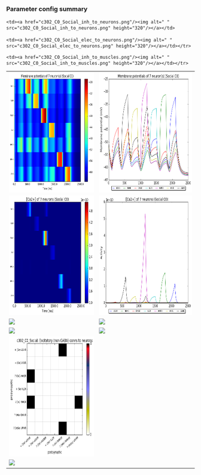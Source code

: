 ### Parameter config summary 
<table>

<tr>
  <td><a href="neurons_C0_Social.png"/><img alt=" " src="neurons_C0_Social.png" height="320"/></a></td>
  <td><a href="traces_neuron_Social_C0.png"/><img alt=" " src="traces_neuron_Social_C0.png" height="320"/></a></td>
</tr>

<tr>
  <td><a href="neuron_activity_C0_Social.png"/><img alt=" " src="neuron_activity_C0_Social.png" height="320"/></a></td>
  <td><a href="traces_neuron_activity_Social_C0.png"/><img alt=" " src="traces_neuron_activity_Social_C0.png" height="320"/></a></td>
</tr>

<tr>
  <td><a href="muscles_C0_Social.png"/><img alt=" " src="muscles_C0_Social.png" height="320"/></a></td>
  <td><a href="traces_muscles_Social_C0.png"/><img alt=" " src="traces_muscles_Social_C0.png" height="320"/></a></td>
</tr>

<tr>
  <td><a href="muscle_activity_C0_Social.png"/><img alt=" " src="muscle_activity_C0_Social.png" height="320"/></a></td>
  <td><a href="traces_muscles_activity_Social_C0.png"/><img alt=" " src="traces_muscles_activity_Social_C0.png" height="320"/></a></td>
</tr>

<tr><td><a href="c302_C0_Social_exc_to_neurons.png"/><img alt=" " src="c302_C0_Social_exc_to_neurons.png" height="320"/></a></td>

    <td><a href="c302_C0_Social_inh_to_neurons.png"/><img alt=" " src="c302_C0_Social_inh_to_neurons.png" height="320"/></a></td>

    <td><a href="c302_C0_Social_elec_to_neurons.png"/><img alt=" " src="c302_C0_Social_elec_to_neurons.png" height="320"/></a></td></tr>

<tr><td><a href="c302_C0_Social_exc_to_muscles.png"/><img alt=" " src="c302_C0_Social_exc_to_muscles.png" height="320"/></a></td>

    <td><a href="c302_C0_Social_inh_to_muscles.png"/><img alt=" " src="c302_C0_Social_inh_to_muscles.png" height="320"/></a></td></tr>
</table>
